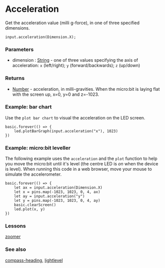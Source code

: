 # Acceleration

Get the acceleration value (milli g-force), in one of three specified dimensions.

```sig
input.acceleration(Dimension.X);
```

### Parameters

* dimension : [String](/microbit/reference/types/string) - one of three values specifying the axis of acceleration: ``x`` (left/right); ``y`` (forward/backwards); ``z`` (up/down)

### Returns

* [Number](/microbit/reference/types/number) - acceleration, in milli-gravities. When the micro:bit is laying flat with the screen up, x=0, y=0 and z=-1023.

### Example: bar chart

Use the ``plot bar chart`` to visual the acceleration on the LED screen.

```blocks
basic.forever(() => {
    led.plotBarGraph(input.acceleration("x"), 1023)
})
```

### Example: micro:bit leveller

The following example uses the `acceleration` and the `plot` function to help you move the micro:bit until it's level (the centre LED is *on* when the device is level). When running this code in a web browser, move your mouse to simulate the accelerometer.

```blocks
basic.forever(() => {
    let ax = input.acceleration(Dimension.X)
    let x = pins.map(-1023, 1023, 0, 4, ax)
    let ay = input.acceleration("y")
    let y = pins.map(-1023, 1023, 0, 4, ay)
    basic.clearScreen()
    led.plot(x, y)
})
```

### Lessons

[zoomer](/microbit/lessons/zoomer)

### See also

[compass-heading](/microbit/input/compass-heading), [lightlevel](/microbit/input/lightlevel)

